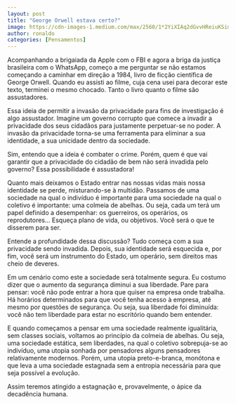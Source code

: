 ```yaml
---
layout: post
title: "George Orwell estava certo?"
image: https://cdn-images-1.medium.com/max/2560/1*2YiXIAq2dGvvHReiuKSimg.jpeg
author: ronaldo
categories: [Pensamentos]
---
```


Acompanhando a brigaiada da Apple com o FBI e agora a briga da justiça
brasileira com o WhatsApp, começo a me perguntar se não estamos
começando a caminhar em direção a 1984, livro de ficção científica de
George Orwell. Quando eu assisti ao filme, cuja cena usei para decorar
este texto, terminei o mesmo chocado. Tanto o livro quanto o filme são
assustadores.

Essa ideia de permitir a invasão da privacidade para fins de
investigação é algo assustador. Imagine um governo corrupto que comece
a invadir a privacidade dos seus cidadãos para justamente perpetuar-se
no poder. A invasão da privacidade torna-se uma ferramenta para
eliminar a sua identidade, a sua unicidade dentro da sociedade.

Sim, entendo que a ideia é combater o crime. Porém, quem é que vai
garantir que a privacidade do cidadão de bem não será invadida pelo
governo? Essa possibilidade é assustadora!

Quanto mais deixamos o Estado entrar nas nossas vidas mais nossa
identidade se perde, misturando-se à multidão. Passamos de uma
sociedade na qual o indivíduo é importante para uma sociedade na qual
o coletivo é importante: uma colmeia de abelhas. Ou seja, cada um terá
um papel definido a desempenhar: os guerreiros, os operários, os
reprodutores…  Esqueça plano de vida, ou objetivos. Você será o que te
disserem para ser.

Entende a profundidade dessa discussão? Tudo começa com a sua
privacidade sendo invadida. Depois, sua identidade será esquecida e,
por fim, você será um instrumento do Estado, um operário, sem direitos
mas cheio de deveres.

Em um cenário como este a sociedade será totalmente segura. Eu costumo
dizer que o aumento da segurança diminui a sua liberdade. Pare para
pensar: você não pode entrar a hora que quiser na empresa onde
trabalha.  Há horários determinados para que você tenha acesso à
empresa, até mesmo por questões de segurança. Ou seja, sua liberdade
foi diminuída: você não tem liberdade para estar no escritório quando
bem entender.

E quando começamos a pensar em uma sociedade realmente igualitária,
sem classes sociais, voltamos ao princípio da colmeia de abelhas. Ou
seja, uma sociedade estática, sem liberdades, na qual o coletivo
sobrepuja-se ao indivíduo, uma utopia sonhada por pensadores alguns
pensadores relativamente modernos. Porém, uma utopia preto-e-branca,
monótona e que leva a uma sociedade estagnada sem a entropia
necessária para que seja possível a evolução.

Assim teremos atingido a estagnação e, provavelmente, o ápice da
decadência humana.
